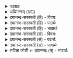 <details><summary>पदपाठः</summary>

स्यो॒ना। पृ॒थि॒वि॒। नः॒। भ॒व॒। अ॒नृ॒क्ष॒रा। नि॒वेश॒नीति॑ नि॒ऽवेश॑नी। यच्छ॑। नः॒। शर्म्म॑। स॒प्रथा॒ इति॑ स॒प्रथाः॑। अपः॑। नः॒। शो॒शु॒च॒त्। अ॒घम्। २१।
</details>

<details><summary>अधिमन्त्रम् (VC)</summary>

- अग्निर्देवता
- आदित्या देवा ऋषयः
- निचृद्गायत्री, प्राजापत्या गायत्री
- षड्जः
</details>

<details><summary>दयानन्द-सरस्वती (हि) - विषयः</summary>

कुलीन स्त्री कैसी होवे, इस विषय को अगले मन्त्र में कहा है ॥
</details>

<details><summary>दयानन्द-सरस्वती (हि) - पदार्थः</summary>

पदार्थान्वयभाषाः -  हे (पृथिवि) भूमि के तुल्य वर्त्तमान क्षमाशील स्त्री ! तू जैसे (अनृक्षरा) कण्टक आदि से रहित (निवेशनी) बैठने का आधार भूमि (स्योना) सुख करनेवाली होती, वैसे (नः) हमारे लिये (भव) हो तू (सप्रथाः) अत्यन्त प्रशंसा के साथ वर्त्तमान हुई (नः) हमारे लिये (शर्म) सुख को (यच्छ) दे, जैसे न्यायाधीश (नः) हमारे (अघम्) पाप को (अप, शोशुचत्) शीघ्र दूर करे वा शुद्ध करे, वैसे तू अपराध को दूर कर ॥२१ ॥
</details>

<details><summary>दयानन्द-सरस्वती (हि) - भावार्थः</summary>

भावार्थभाषाः -  इस मन्त्र में वाचकलुप्तोपमालङ्कार है। जो स्त्री पृथिवी के तुल्य क्षमा करनेवाली क्रूरता आदि दोषों से अलग बहुत प्रशंसित दूसरों के दोषों का निवारण करनेहारी है, वही घर के कार्यों में योग्य होती है ॥२१ ॥
</details>

<details><summary>दयानन्द-सरस्वती (सं) - विषयः</summary>

गृहिणी कीदृशी स्यादित्याह ॥
</details>

<details><summary>दयानन्द-सरस्वती (सं) - पदार्थः</summary>

पदार्थान्वयभाषाः -  हे पृथिवि भूमिरिव वर्त्तमाने स्त्रि ! त्वं यथाऽनृक्षरा निवेशनी भूमिः स्योना भवति, तथा नो भव। सप्रथाः सती नश्शर्म्म यच्छ, यथा न्यायेशो नोऽघमपशोशुचत् तथाऽपराधं दूरं गमय ॥२१ ॥
</details>

<details><summary>दयानन्द-सरस्वती (सं) - भावार्थः</summary>

भावार्थभाषाः -  अत्र वाचकलुप्तोपमालङ्कारः। या स्त्री पृथिवीवत् क्षमाशीला क्रूरतादोषरहिता बहुप्रशंसिता अन्येषामपि दोषनिवारिका भवति, सैव गृहकृत्ये योग्या भवति ॥२१ ॥
</details>

<details><summary>सविता जोशी ← दयानन्दः (म) - भावार्थः</summary>

भावार्थभाषाः -  या मंत्रात वाचकलुप्तोपमालंकार आहे. जी स्री पृथ्वीप्रमाणे क्षमाशील, क्रूरता इत्यादी दोषांपासून दूर प्रशंसा करण्यायोग्य, दुसऱ्यांचे दोष नाहीसे करणारी असते तीच गृहकार्य योग्यरित्या पार पाडू शकते.
</details>